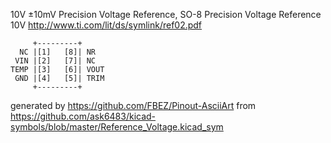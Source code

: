 10V ±10mV Precision Voltage Reference, SO-8
Precision Voltage Reference 10V
http://www.ti.com/lit/ds/symlink/ref02.pdf


	     +---------+
	  NC |[1]   [8]| NR
	 VIN |[2]   [7]| NC
	TEMP |[3]   [6]| VOUT
	 GND |[4]   [5]| TRIM
	     +---------+


generated by https://github.com/FBEZ/Pinout-AsciiArt from https://github.com/ask6483/kicad-symbols/blob/master/Reference_Voltage.kicad_sym